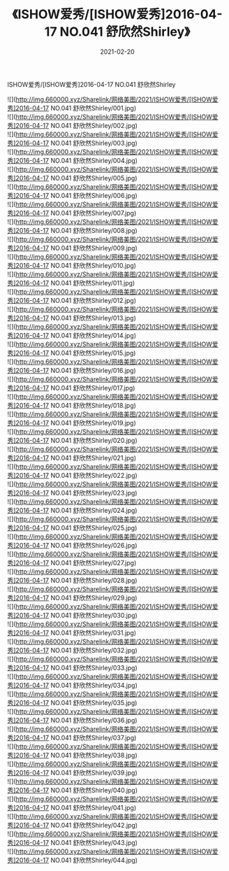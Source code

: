 ﻿---
layout: post
title:  《ISHOW爱秀/[ISHOW爱秀]2016-04-17 NO.041 舒欣然Shirley》
date:   2021-02-20
img: http://img.660000.xyz/Sharelink/网络美图/2021/ISHOW爱秀/[ISHOW爱秀]2016-04-17 NO.041 舒欣然Shirley/000.jpg
categories: [美女, 清纯, 唯美]
---

ISHOW爱秀/[ISHOW爱秀]2016-04-17 NO.041 舒欣然Shirley

 ![](http://img.660000.xyz/Sharelink/网络美图/2021/ISHOW爱秀/[ISHOW爱秀]2016-04-17 NO.041 舒欣然Shirley/001.jpg) <br>![](http://img.660000.xyz/Sharelink/网络美图/2021/ISHOW爱秀/[ISHOW爱秀]2016-04-17 NO.041 舒欣然Shirley/002.jpg) <br>![](http://img.660000.xyz/Sharelink/网络美图/2021/ISHOW爱秀/[ISHOW爱秀]2016-04-17 NO.041 舒欣然Shirley/003.jpg) <br>![](http://img.660000.xyz/Sharelink/网络美图/2021/ISHOW爱秀/[ISHOW爱秀]2016-04-17 NO.041 舒欣然Shirley/004.jpg) <br>![](http://img.660000.xyz/Sharelink/网络美图/2021/ISHOW爱秀/[ISHOW爱秀]2016-04-17 NO.041 舒欣然Shirley/005.jpg) <br>![](http://img.660000.xyz/Sharelink/网络美图/2021/ISHOW爱秀/[ISHOW爱秀]2016-04-17 NO.041 舒欣然Shirley/006.jpg) <br>![](http://img.660000.xyz/Sharelink/网络美图/2021/ISHOW爱秀/[ISHOW爱秀]2016-04-17 NO.041 舒欣然Shirley/007.jpg) <br>![](http://img.660000.xyz/Sharelink/网络美图/2021/ISHOW爱秀/[ISHOW爱秀]2016-04-17 NO.041 舒欣然Shirley/008.jpg) <br>![](http://img.660000.xyz/Sharelink/网络美图/2021/ISHOW爱秀/[ISHOW爱秀]2016-04-17 NO.041 舒欣然Shirley/009.jpg) <br>![](http://img.660000.xyz/Sharelink/网络美图/2021/ISHOW爱秀/[ISHOW爱秀]2016-04-17 NO.041 舒欣然Shirley/010.jpg) <br>![](http://img.660000.xyz/Sharelink/网络美图/2021/ISHOW爱秀/[ISHOW爱秀]2016-04-17 NO.041 舒欣然Shirley/011.jpg) <br>![](http://img.660000.xyz/Sharelink/网络美图/2021/ISHOW爱秀/[ISHOW爱秀]2016-04-17 NO.041 舒欣然Shirley/012.jpg) <br>![](http://img.660000.xyz/Sharelink/网络美图/2021/ISHOW爱秀/[ISHOW爱秀]2016-04-17 NO.041 舒欣然Shirley/013.jpg) <br>![](http://img.660000.xyz/Sharelink/网络美图/2021/ISHOW爱秀/[ISHOW爱秀]2016-04-17 NO.041 舒欣然Shirley/014.jpg) <br>![](http://img.660000.xyz/Sharelink/网络美图/2021/ISHOW爱秀/[ISHOW爱秀]2016-04-17 NO.041 舒欣然Shirley/015.jpg) <br>![](http://img.660000.xyz/Sharelink/网络美图/2021/ISHOW爱秀/[ISHOW爱秀]2016-04-17 NO.041 舒欣然Shirley/016.jpg) <br>![](http://img.660000.xyz/Sharelink/网络美图/2021/ISHOW爱秀/[ISHOW爱秀]2016-04-17 NO.041 舒欣然Shirley/017.jpg) <br>![](http://img.660000.xyz/Sharelink/网络美图/2021/ISHOW爱秀/[ISHOW爱秀]2016-04-17 NO.041 舒欣然Shirley/018.jpg) <br>![](http://img.660000.xyz/Sharelink/网络美图/2021/ISHOW爱秀/[ISHOW爱秀]2016-04-17 NO.041 舒欣然Shirley/019.jpg) <br>![](http://img.660000.xyz/Sharelink/网络美图/2021/ISHOW爱秀/[ISHOW爱秀]2016-04-17 NO.041 舒欣然Shirley/020.jpg) <br>![](http://img.660000.xyz/Sharelink/网络美图/2021/ISHOW爱秀/[ISHOW爱秀]2016-04-17 NO.041 舒欣然Shirley/021.jpg) <br>![](http://img.660000.xyz/Sharelink/网络美图/2021/ISHOW爱秀/[ISHOW爱秀]2016-04-17 NO.041 舒欣然Shirley/022.jpg) <br>![](http://img.660000.xyz/Sharelink/网络美图/2021/ISHOW爱秀/[ISHOW爱秀]2016-04-17 NO.041 舒欣然Shirley/023.jpg) <br>![](http://img.660000.xyz/Sharelink/网络美图/2021/ISHOW爱秀/[ISHOW爱秀]2016-04-17 NO.041 舒欣然Shirley/024.jpg) <br>![](http://img.660000.xyz/Sharelink/网络美图/2021/ISHOW爱秀/[ISHOW爱秀]2016-04-17 NO.041 舒欣然Shirley/025.jpg) <br>![](http://img.660000.xyz/Sharelink/网络美图/2021/ISHOW爱秀/[ISHOW爱秀]2016-04-17 NO.041 舒欣然Shirley/026.jpg) <br>![](http://img.660000.xyz/Sharelink/网络美图/2021/ISHOW爱秀/[ISHOW爱秀]2016-04-17 NO.041 舒欣然Shirley/027.jpg) <br>![](http://img.660000.xyz/Sharelink/网络美图/2021/ISHOW爱秀/[ISHOW爱秀]2016-04-17 NO.041 舒欣然Shirley/028.jpg) <br>![](http://img.660000.xyz/Sharelink/网络美图/2021/ISHOW爱秀/[ISHOW爱秀]2016-04-17 NO.041 舒欣然Shirley/029.jpg) <br>![](http://img.660000.xyz/Sharelink/网络美图/2021/ISHOW爱秀/[ISHOW爱秀]2016-04-17 NO.041 舒欣然Shirley/030.jpg) <br>![](http://img.660000.xyz/Sharelink/网络美图/2021/ISHOW爱秀/[ISHOW爱秀]2016-04-17 NO.041 舒欣然Shirley/031.jpg) <br>![](http://img.660000.xyz/Sharelink/网络美图/2021/ISHOW爱秀/[ISHOW爱秀]2016-04-17 NO.041 舒欣然Shirley/032.jpg) <br>![](http://img.660000.xyz/Sharelink/网络美图/2021/ISHOW爱秀/[ISHOW爱秀]2016-04-17 NO.041 舒欣然Shirley/033.jpg) <br>![](http://img.660000.xyz/Sharelink/网络美图/2021/ISHOW爱秀/[ISHOW爱秀]2016-04-17 NO.041 舒欣然Shirley/034.jpg) <br>![](http://img.660000.xyz/Sharelink/网络美图/2021/ISHOW爱秀/[ISHOW爱秀]2016-04-17 NO.041 舒欣然Shirley/035.jpg) <br>![](http://img.660000.xyz/Sharelink/网络美图/2021/ISHOW爱秀/[ISHOW爱秀]2016-04-17 NO.041 舒欣然Shirley/036.jpg) <br>![](http://img.660000.xyz/Sharelink/网络美图/2021/ISHOW爱秀/[ISHOW爱秀]2016-04-17 NO.041 舒欣然Shirley/037.jpg) <br>![](http://img.660000.xyz/Sharelink/网络美图/2021/ISHOW爱秀/[ISHOW爱秀]2016-04-17 NO.041 舒欣然Shirley/038.jpg) <br>![](http://img.660000.xyz/Sharelink/网络美图/2021/ISHOW爱秀/[ISHOW爱秀]2016-04-17 NO.041 舒欣然Shirley/039.jpg) <br>![](http://img.660000.xyz/Sharelink/网络美图/2021/ISHOW爱秀/[ISHOW爱秀]2016-04-17 NO.041 舒欣然Shirley/040.jpg) <br>![](http://img.660000.xyz/Sharelink/网络美图/2021/ISHOW爱秀/[ISHOW爱秀]2016-04-17 NO.041 舒欣然Shirley/041.jpg) <br>![](http://img.660000.xyz/Sharelink/网络美图/2021/ISHOW爱秀/[ISHOW爱秀]2016-04-17 NO.041 舒欣然Shirley/042.jpg) <br>![](http://img.660000.xyz/Sharelink/网络美图/2021/ISHOW爱秀/[ISHOW爱秀]2016-04-17 NO.041 舒欣然Shirley/043.jpg) <br>![](http://img.660000.xyz/Sharelink/网络美图/2021/ISHOW爱秀/[ISHOW爱秀]2016-04-17 NO.041 舒欣然Shirley/044.jpg) <br>